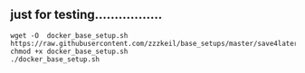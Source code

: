## just for testing.................
```
wget -O  docker_base_setup.sh https://raw.githubusercontent.com/zzzkeil/base_setups/master/save4later/docker_base_setup.sh
chmod +x docker_base_setup.sh
./docker_base_setup.sh
```
